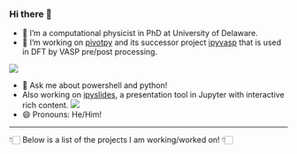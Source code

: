 ### Hi there 👋

- 🔭 I’m a computational physicist in PhD at University of Delaware. 
- 🌱 I’m working on [pivotpy](https://github.com/massgh/pivotpy) and its successor project [ipyvasp](https://github.com/massgh/ipyvasp) that is used in DFT by VASP pre/post processing. 

![](https://github.com/massgh/massgh/blob/master/pivotpy.png)

- 💬 Ask me about powershell and python! 
- Also working on [ipyslides](https://github.com/massgh/ipyslides), a presentation tool in Jupyter with interactive rich content.
![](https://github.com/massgh/massgh/blob/master/slides.png)
- 😄 Pronouns: He/Him! 

----
👇🏻 Below is a list of the projects I am working/worked on! 👇🏻 

